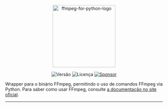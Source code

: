 
<div align="center">
    <img src="assets/ffmpeg-for-python-logo.png" alt="ffmpeg-for-python-logo" width="200"/>



![Versão](https://img.shields.io/badge/version-0.3.7-orange)
![Licença](https://img.shields.io/badge/license-MIT-orange)
[![Sponsor](https://img.shields.io/badge/💲Donate-yellow)](https://paulocesar-dev404.github.io/me-apoiando-online/)

</div>

Wrapper para o binário FFmpeg, permitindo o uso de comandos FFmpeg via Python. Para saber como usar FFmpeg, consulte [a documentação no site oficial](https://ffmpeg.org/ffmpeg.html).

---

